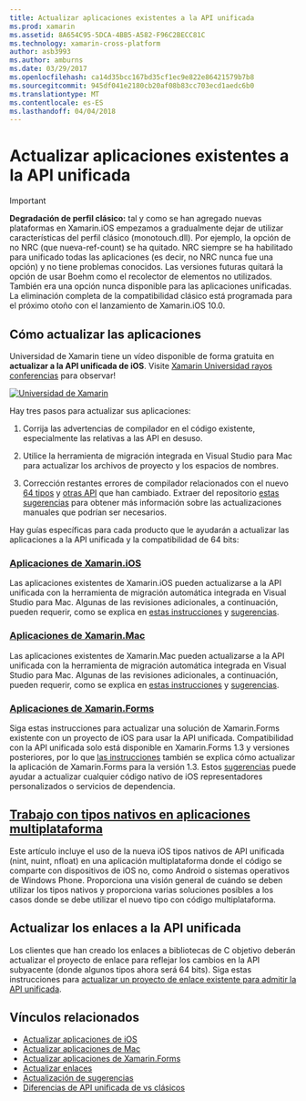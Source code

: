 ```yaml
---
title: Actualizar aplicaciones existentes a la API unificada
ms.prod: xamarin
ms.assetid: 8A654C95-5DCA-4BB5-A582-F96C2BECC81C
ms.technology: xamarin-cross-platform
author: asb3993
ms.author: amburns
ms.date: 03/29/2017
ms.openlocfilehash: ca14d35bcc167bd35cf1ec9e822e86421579b7b8
ms.sourcegitcommit: 945df041e2180cb20af08b83cc703ecd1aedc6b0
ms.translationtype: MT
ms.contentlocale: es-ES
ms.lasthandoff: 04/04/2018
---
```

# <a name="updating-existing-apps-to-the-unified-api"></a>Actualizar aplicaciones existentes a la API unificada

> [!IMPORTANT]
> **Degradación de perfil clásico:** tal y como se han agregado nuevas plataformas en Xamarin.iOS empezamos a gradualmente dejar de utilizar características del perfil clásico (monotouch.dll). Por ejemplo, la opción de no NRC (que nueva-ref-count) se ha quitado. NRC siempre se ha habilitado para unificado todas las aplicaciones (es decir, no NRC nunca fue una opción) y no tiene problemas conocidos. Las versiones futuras quitará la opción de usar Boehm como el recolector de elementos no utilizados. También era una opción nunca disponible para las aplicaciones unificadas. La eliminación completa de la compatibilidad clásico está programada para el próximo otoño con el lanzamiento de Xamarin.iOS 10.0.




## <a name="how-to-update-your-apps"></a>Cómo actualizar las aplicaciones

Universidad de Xamarin tiene un vídeo disponible de forma gratuita en **actualizar a la API unificada de iOS**. Visite [Xamarin Universidad rayos conferencias](http://university.xamarin.com/lightninglectures) para observar!

[ ![](updating-apps-images/xamu-video-sml.png "Universidad de Xamarin")](http://university.xamarin.com/lightninglectures)

Hay tres pasos para actualizar sus aplicaciones:

1. Corrija las advertencias de compilador en el código existente, especialmente las relativas a las API en desuso.

2. Utilice la herramienta de migración integrada en Visual Studio para Mac para actualizar los archivos de proyecto y los espacios de nombres.

3. Corrección restantes errores de compilador relacionados con el nuevo [64 tipos](~/cross-platform/macios/nativetypes.md) y [otras API](~/cross-platform/macios/unified/index.md#deprecated-typos) que han cambiado. Extraer del repositorio [estas sugerencias](~/cross-platform/macios/unified/updating-tips.md) para obtener más información sobre las actualizaciones manuales que podrían ser necesarios.

Hay guías específicas para cada producto que le ayudarán a actualizar las aplicaciones a la API unificada y la compatibilidad de 64 bits:

### <a name="xamarinios-appscross-platformmaciosunifiedupdating-ios-appsmd"></a>[Aplicaciones de Xamarin.iOS](~/cross-platform/macios/unified/updating-ios-apps.md)

Las aplicaciones existentes de Xamarin.iOS pueden actualizarse a la API unificada con la herramienta de migración automática integrada en Visual Studio para Mac. Algunas de las revisiones adicionales, a continuación, pueden requerir, como se explica en [estas instrucciones](~/cross-platform/macios/unified/updating-ios-apps.md) y [sugerencias](~/cross-platform/macios/unified/updating-tips.md).

###  <a name="xamarinmac-appscross-platformmaciosunifiedupdating-mac-appsmd"></a>[Aplicaciones de Xamarin.Mac](~/cross-platform/macios/unified/updating-mac-apps.md)

Las aplicaciones existentes de Xamarin.Mac pueden actualizarse a la API unificada con la herramienta de migración automática integrada en Visual Studio para Mac. Algunas de las revisiones adicionales, a continuación, pueden requerir, como se explica en [estas instrucciones](~/cross-platform/macios/unified/updating-mac-apps.md) y [sugerencias](~/cross-platform/macios/unified/updating-tips.md).

###  <a name="xamarinforms-appscross-platformmaciosunifiedupdating-xamarin-forms-appsmd"></a>[Aplicaciones de Xamarin.Forms](~/cross-platform/macios/unified/updating-xamarin-forms-apps.md)

Siga estas instrucciones para actualizar una solución de Xamarin.Forms existente con un proyecto de iOS para usar la API unificada. Compatibilidad con la API unificada solo está disponible en Xamarin.Forms 1.3 y versiones posteriores, por lo que [las instrucciones](~/cross-platform/macios/unified/updating-xamarin-forms-apps.md) también se explica cómo actualizar la aplicación de Xamarin.Forms para la versión 1.3. Estos [sugerencias](~/cross-platform/macios/unified/updating-tips.md) puede ayudar a actualizar cualquier código nativo de iOS representadores personalizados o servicios de dependencia.

## <a name="working-with-native-types-in-cross-platform-appscross-platformmaciosnativetypesmd"></a>[Trabajo con tipos nativos en aplicaciones multiplataforma](~/cross-platform/macios/nativetypes.md)

Este artículo incluye el uso de la nueva iOS tipos nativos de API unificada (nint, nuint, nfloat) en una aplicación multiplataforma donde el código se comparte con dispositivos de iOS no, como Android o sistemas operativos de Windows Phone. Proporciona una visión general de cuándo se deben utilizar los tipos nativos y proporciona varias soluciones posibles a los casos donde se debe utilizar el nuevo tipo con código multiplataforma.

## <a name="update-bindings-to-the-unified-api"></a>Actualizar los enlaces a la API unificada

Los clientes que han creado los enlaces a bibliotecas de C objetivo deberán actualizar el proyecto de enlace para reflejar los cambios en la API subyacente (donde algunos tipos ahora será 64 bits).
Siga estas instrucciones para [actualizar un proyecto de enlace existente para admitir la API unificada](~/cross-platform/macios/unified/update-binding.md).




## <a name="related-links"></a>Vínculos relacionados

- [Actualizar aplicaciones de iOS](~/cross-platform/macios/unified/updating-ios-apps.md)
- [Actualizar aplicaciones de Mac](~/cross-platform/macios/unified/updating-mac-apps.md)
- [Actualizar aplicaciones de Xamarin.Forms](~/cross-platform/macios/unified/updating-xamarin-forms-apps.md)
- [Actualizar enlaces](~/cross-platform/macios/unified/update-binding.md)
- [Actualización de sugerencias](~/cross-platform/macios/unified/updating-tips.md)
- [Diferencias de API unificada de vs clásicos](https://developer.xamarin.com/releases/ios/api_changes/classic-vs-unified-8.6.0/)
